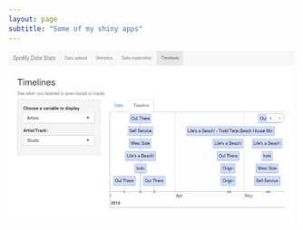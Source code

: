 ```yaml
---
layout: page
subtitle: "Some of my shiny apps"
---
```


<a href="http://dgt.space/shiny/SpotifyDataStats/"><img src="img/SpotifyDataStats.png"></a>
